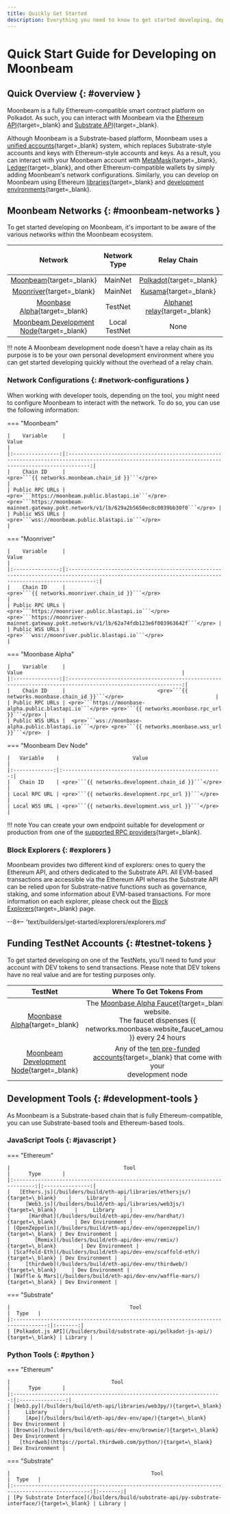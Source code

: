 ```yaml
---
title: Quickly Get Started
description: Everything you need to know to get started developing, deploying, and interacting with smart contracts on Moonbeam.
---
```


# Quick Start Guide for Developing on Moonbeam

## Quick Overview {: #overview }

Moonbeam is a fully Ethereum-compatible smart contract platform on Polkadot. As such, you can interact with Moonbeam via the [Ethereum API](/builders/build/eth-api/){target=\_blank} and [Substrate API](/builders/build/substrate-api/){target=\_blank}.

Although Moonbeam is a Substrate-based platform, Moonbeam uses a [unified accounts](/learn/core-concepts/unified-accounts/){target=\_blank} system, which replaces Substrate-style accounts and keys with Ethereum-style accounts and keys. As a result, you can interact with your Moonbeam account with [MetaMask](/tokens/connect/metamask/){target=\_blank}, [Ledger](/tokens/connect/ledger/){target=\_blank}, and other Ethereum-compatible wallets by simply adding Moonbeam's network configurations. Similarly, you can develop on Moonbeam using Ethereum [libraries](/builders/build/eth-api/libraries/){target=\_blank} and [development environments](/builders/build/eth-api/dev-env/){target=\_blank}.

## Moonbeam Networks {: #moonbeam-networks }

To get started developing on Moonbeam, it's important to be aware of the various networks within the Moonbeam ecosystem.

|                                          Network                                          | Network Type  |                                   Relay Chain                                    | Native Asset Symbol | Native Asset Decimals |
|:-----------------------------------------------------------------------------------------:|:-------------:|:--------------------------------------------------------------------------------:|:-------------------:|:---------------------:|
|           [Moonbeam](/builders/get-started/networks/moonbeam/){target=\_blank}            |    MainNet    |              [Polkadot](https://polkadot.network/){target=\_blank}               |        GLMR         |          18           |
|          [Moonriver](/builders/get-started/networks/moonriver/){target=\_blank}           |    MainNet    |                [Kusama](https://kusama.network/){target=\_blank}                 |        MOVR         |          18           |
|        [Moonbase Alpha](/builders/get-started/networks/moonbase/){target=\_blank}         |    TestNet    | [Alphanet relay](/learn/platform/networks/moonbase#relay-chain/){target=\_blank} |         DEV         |          18           |
| [Moonbeam Development Node](/builders/get-started/networks/moonbeam-dev/){target=\_blank} | Local TestNet |                                       None                                       |         DEV         |          18           |

!!! note
    A Moonbeam development node doesn't have a relay chain as its purpose is to be your own personal development environment where you can get started developing quickly without the overhead of a relay chain.

### Network Configurations {: #network-configurations }

When working with developer tools, depending on the tool, you might need to configure Moonbeam to interact with the network. To do so, you can use the following information:

=== "Moonbeam"

    |    Variable     |                                                                        Value                                                                        |
    |:---------------:|:---------------------------------------------------------------------------------------------------------------------------------------------------:|
    |    Chain ID     |                                                  <pre>```{{ networks.moonbeam.chain_id }}```</pre>                                                  |
    | Public RPC URLs | <pre>```https://moonbeam.public.blastapi.io```</pre>  <pre>```https://moonbeam-mainnet.gateway.pokt.network/v1/lb/629a2b5650ec8c0039bb30f0```</pre> |
    | Public WSS URLs |                                                 <pre>```wss://moonbeam.public.blastapi.io```</pre>                                                  |

=== "Moonriver"

    |    Variable     |                                                                         Value                                                                         |
    |:---------------:|:-----------------------------------------------------------------------------------------------------------------------------------------------------:|
    |    Chain ID     |                                                  <pre>```{{ networks.moonriver.chain_id }}```</pre>                                                   |
    | Public RPC URLs | <pre>```https://moonriver.public.blastapi.io```</pre>  <pre>```https://moonriver-mainnet.gateway.pokt.network/v1/lb/62a74fdb123e6f003963642f```</pre> |
    | Public WSS URLs |                                                  <pre>```wss://moonriver.public.blastapi.io```</pre>                                                  |

=== "Moonbase Alpha"

    |    Variable     |                                                    Value                                                    |
    |:---------------:|:-----------------------------------------------------------------------------------------------------------:|
    |    Chain ID     |                              <pre>```{{ networks.moonbase.chain_id }}```</pre>                              |
    | Public RPC URLs | <pre>```https://moonbase-alpha.public.blastapi.io```</pre> <pre>```{{ networks.moonbase.rpc_url }}```</pre> |
    | Public WSS URLs |  <pre>```wss://moonbase-alpha.public.blastapi.io```</pre> <pre>```{{ networks.moonbase.wss_url }}```</pre>  |

=== "Moonbeam Dev Node"

    |   Variable    |                        Value                         |
    |:-------------:|:----------------------------------------------------:|
    |   Chain ID    | <pre>```{{ networks.development.chain_id }}```</pre> |
    | Local RPC URL | <pre>```{{ networks.development.rpc_url }}```</pre>  |
    | Local WSS URL | <pre>```{{ networks.development.wss_url }}```</pre>  |

!!! note
    You can create your own endpoint suitable for development or production from one of the [supported RPC providers](/builders/get-started/endpoints/#endpoint-providers/){target=\_blank}.

### Block Explorers {: #explorers }

Moonbeam provides two different kind of explorers: ones to query the Ethereum API, and others dedicated to the Substrate API. All EVM-based transactions are accessible via the Ethereum API wheras the Substrate API can be relied upon for Substrate-native functions such as governance, staking, and some information about EVM-based transactions. For more information on each explorer, please check out the [Block Explorers](/builders/get-started/explorers/){target=\_blank} page.

--8<-- 'text/builders/get-started/explorers/explorers.md'

## Funding TestNet Accounts {: #testnet-tokens }

To get started developing on one of the TestNets, you'll need to fund your account with DEV tokens to send transactions. Please note that DEV tokens have no real value and are for testing purposes only.

|                                          TestNet                                          |                                                                           Where To Get Tokens From                                                                            |
|:-----------------------------------------------------------------------------------------:|:-----------------------------------------------------------------------------------------------------------------------------------------------------------------------------:|
|        [Moonbase Alpha](/builders/get-started/networks/moonbase/){target=\_blank}         | The [Moonbase Alpha Faucet](https://faucet.moonbeam.network/){target=\_blank} website. <br> The faucet dispenses {{ networks.moonbase.website_faucet_amount }} every 24 hours |
| [Moonbeam Development Node](/builders/get-started/networks/moonbeam-dev/){target=\_blank} | Any of the [ten pre-funded accounts](/builders/get-started/networks/moonbeam-dev/#pre-funded-development-accounts/){target=\_blank} that come with your <br> development node |

## Development Tools {: #development-tools }

As Moonbeam is a Substrate-based chain that is fully Ethereum-compatible, you can use Substrate-based tools and Ethereum-based tools.

### JavaScript Tools {: #javascript }

=== "Ethereum"

    |                                     Tool                                      |      Type       |
    |:-----------------------------------------------------------------------------:|:---------------:|
    |   [Ethers.js](/builders/build/eth-api/libraries/ethersjs/){target=\_blank}    |     Library     |
    |     [Web3.js](/builders/build/eth-api/libraries/web3js/){target=\_blank}      |     Library     |
    |      [Hardhat](/builders/build/eth-api/dev-env/hardhat/){target=\_blank}      | Dev Environment |
    | [OpenZeppelin](/builders/build/eth-api/dev-env/openzeppelin/){target=\_blank} | Dev Environment |
    |        [Remix](/builders/build/eth-api/dev-env/remix/){target=\_blank}        | Dev Environment |
    | [Scaffold-Eth](/builders/build/eth-api/dev-env/scaffold-eth/){target=\_blank} | Dev Environment |
    |     [thirdweb](/builders/build/eth-api/dev-env/thirdweb/){target=\_blank}     | Dev Environment |
    | [Waffle & Mars](/builders/build/eth-api/dev-env/waffle-mars/){target=\_blank} | Dev Environment |

=== "Substrate"

    |                                       Tool                                        |  Type   |
    |:---------------------------------------------------------------------------------:|:-------:|
    | [Polkadot.js API](/builders/build/substrate-api/polkadot-js-api/){target=\_blank} | Library |

### Python Tools {: #python }

=== "Ethereum"

    |                                 Tool                                 |      Type       |
    |:--------------------------------------------------------------------:|:---------------:|
    | [Web3.py](/builders/build/eth-api/libraries/web3py/){target=\_blank} |     Library     |
    |     [Ape](/builders/build/eth-api/dev-env/ape/){target=\_blank}      | Dev Environment |
    | [Brownie](/builders/build/eth-api/dev-env/brownie/){target=\_blank}  | Dev Environment |
    |   [thirdweb](https://portal.thirdweb.com/python/){target=\_blank}    | Dev Environment |

=== "Substrate"

    |                                              Tool                                               |  Type   |
    |:-----------------------------------------------------------------------------------------------:|:-------:|
    | [Py Substrate Interface](/builders/build/substrate-api/py-substrate-interface/){target=\_blank} | Library |
